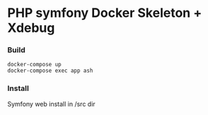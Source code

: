 # PHP symfony Docker Skeleton + Xdebug

### Build

```
docker-compose up 
docker-compose exec app ash
```

### Install

Symfony web install in /src dir

